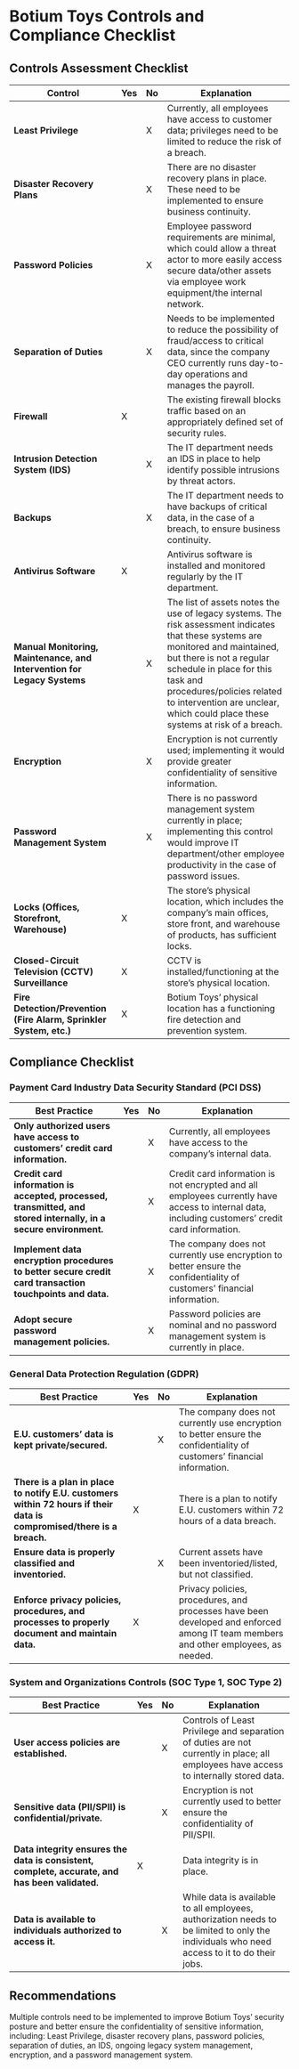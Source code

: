 # Botium Toys Controls and Compliance Checklist

## Controls Assessment Checklist
| Control | Yes | No | Explanation |
| ------- | --- | -- | ----------- |
| **Least Privilege** | | X| Currently, all employees have access to customer data; privileges need to be limited to reduce the risk of a breach. |
| **Disaster Recovery Plans** | |X | There are no disaster recovery plans in place. These need to be implemented to ensure business continuity. |
| **Password Policies** | |X | Employee password requirements are minimal, which could allow a threat actor to more easily access secure data/other assets via employee work equipment/the internal network. |
| **Separation of Duties** | |X | Needs to be implemented to reduce the possibility of fraud/access to critical data, since the company CEO currently runs day-to-day operations and manages the payroll. |
| **Firewall** |X | | The existing firewall blocks traffic based on an appropriately defined set of security rules. |
| **Intrusion Detection System (IDS)** | |X | The IT department needs an IDS in place to help identify possible intrusions by threat actors. |
| **Backups** | |X | The IT department needs to have backups of critical data, in the case of a breach, to ensure business continuity. |
| **Antivirus Software** |X | | Antivirus software is installed and monitored regularly by the IT department. |
| **Manual Monitoring, Maintenance, and Intervention for Legacy Systems** | |X | The list of assets notes the use of legacy systems. The risk assessment indicates that these systems are monitored and maintained, but there is not a regular schedule in place for this task and procedures/policies related to intervention are unclear, which could place these systems at risk of a breach. |
| **Encryption** | |X | Encryption is not currently used; implementing it would provide greater confidentiality of sensitive information. |
| **Password Management System** | |X | There is no password management system currently in place; implementing this control would improve IT department/other employee productivity in the case of password issues. |
| **Locks (Offices, Storefront, Warehouse)** |X | | The store’s physical location, which includes the company’s main offices, store front, and warehouse of products, has sufficient locks. |
| **Closed-Circuit Television (CCTV) Surveillance** |X | | CCTV is installed/functioning at the store’s physical location. |
| **Fire Detection/Prevention (Fire Alarm, Sprinkler System, etc.)** |X | | Botium Toys’ physical location has a functioning fire detection and prevention system. |

## Compliance Checklist

### Payment Card Industry Data Security Standard (PCI DSS)

| Best Practice | Yes | No | Explanation |
| ------------- | --- | -- | ----------- |
| **Only authorized users have access to customers’ credit card information.** | |X | Currently, all employees have access to the company’s internal data. |
| **Credit card information is accepted, processed, transmitted, and stored internally, in a secure environment.** | |X | Credit card information is not encrypted and all employees currently have access to internal data, including customers’ credit card information. |
| **Implement data encryption procedures to better secure credit card transaction touchpoints and data.** | |X | The company does not currently use encryption to better ensure the confidentiality of customers’ financial information. |
| **Adopt secure password management policies.** | |X | Password policies are nominal and no password management system is currently in place. |

### General Data Protection Regulation (GDPR)

| Best Practice | Yes | No | Explanation |
| ------------- | --- | -- | ----------- |
| **E.U. customers’ data is kept private/secured.** | |X | The company does not currently use encryption to better ensure the confidentiality of customers’ financial information. |
| **There is a plan in place to notify E.U. customers within 72 hours if their data is compromised/there is a breach.** |X | | There is a plan to notify E.U. customers within 72 hours of a data breach. |
| **Ensure data is properly classified and inventoried.** | |X | Current assets have been inventoried/listed, but not classified. |
| **Enforce privacy policies, procedures, and processes to properly document and maintain data.** |X | | Privacy policies, procedures, and processes have been developed and enforced among IT team members and other employees, as needed. |

### System and Organizations Controls (SOC Type 1, SOC Type 2)

| Best Practice | Yes | No | Explanation |
| ------------- | --- | -- | ----------- |
| **User access policies are established.** | |X | Controls of Least Privilege and separation of duties are not currently in place; all employees have access to internally stored data. |
| **Sensitive data (PII/SPII) is confidential/private.** | |X | Encryption is not currently used to better ensure the confidentiality of PII/SPII. |
| **Data integrity ensures the data is consistent, complete, accurate, and has been validated.** |X | | Data integrity is in place. |
| **Data is available to individuals authorized to access it.** | |X | While data is available to all employees, authorization needs to be limited to only the individuals who need access to it to do their jobs. |

## Recommendations

Multiple controls need to be implemented to improve Botium Toys’ security posture and better ensure the confidentiality of sensitive information, including: Least Privilege, disaster recovery plans, password policies, separation of duties, an IDS, ongoing legacy system management, encryption, and a password management system.
